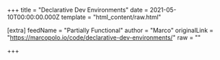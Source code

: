 
+++
title = "Declarative Dev Environments"
date = 2021-05-10T00:00:00.000Z
template = "html_content/raw.html"

[extra]
feedName = "Partially Functional"
author = "Marco"
originalLink = "https://marcopolo.io/code/declarative-dev-environments/"
raw = ""

+++

